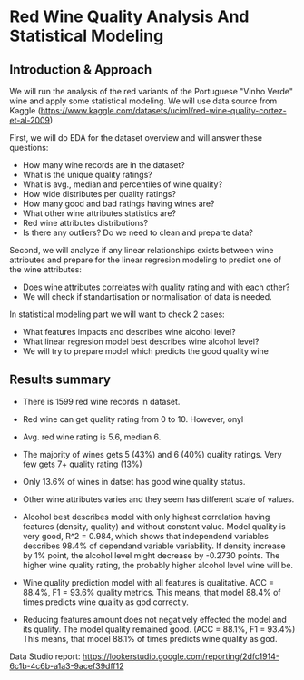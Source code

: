 # Red Wine Quality Analysis And Statistical Modeling

## Introduction & Approach

We will run the analysis of the red variants of the Portuguese "Vinho Verde" wine and apply some statistical modeling. We will use data source from Kaggle (https://www.kaggle.com/datasets/uciml/red-wine-quality-cortez-et-al-2009)

First, we will do EDA for the dataset overview and will answer these questions: 
- How many wine records are in the dataset?
- What is the unique quality ratings?
- What is avg., median and percentiles of wine quality?
- How wide distributes per quality ratings?
- How many good and bad ratings having wines are?
- What other wine attributes statistics are?
- Red wine attributes distributions?
- Is there any outliers? Do we need to clean and preparte data?

Second, we will analyze if any linear relationships exists between wine attributes and prepare for the linear regresion modeling to predict one of the wine attributes:
- Does wine attributes correlates with quality rating and with each other?
- We will check if standartisation or normalisation of data is needed.

In statistical modeling part we will want to check 2 cases:
- What features impacts and describes wine alcohol level?
- What linear regresion model best describes wine alcohol level?
- We will try to prepare model which predicts the good quality wine


## Results summary
- There is 1599 red wine records in dataset.
- Red wine can get quality rating from 0 to 10. However, onyl 
- Avg. red wine rating is 5.6, median 6.
- The majority of wines gets 5 (43%) and 6 (40%) quality ratings. Very few gets 7+ quality rating (13%)
- Only 13.6% of wines in datset has good wine quality status.
- Other wine attributes varies and they seem has different scale of values.

- Alcohol best describes model with only highest correlation having features (density, quality) and without constant value. Model quality is very good, R^2 = 0.984, which shows that independend variables describes 98.4% of dependand variable variability. If density increase by 1% point, the alcohol level might decrease by -0.2730 points. The higher wine quality rating, the probably higher alcohol level wine will be.

- Wine quality prediction model with all features is qualitative. ACC = 88.4%, F1 = 93.6% quality metrics. This means, that model 88.4% of times predicts wine quality as god correctly.
- Reducing features amount does not negatively effected the model and its quality. The model quality remained good. (ACC = 88.1%, F1 = 93.4%) This means, that model 88.1% of times predicts wine quality as god.

Data Studio report: https://lookerstudio.google.com/reporting/2dfc1914-6c1b-4c6b-a1a3-9acef39dff12
